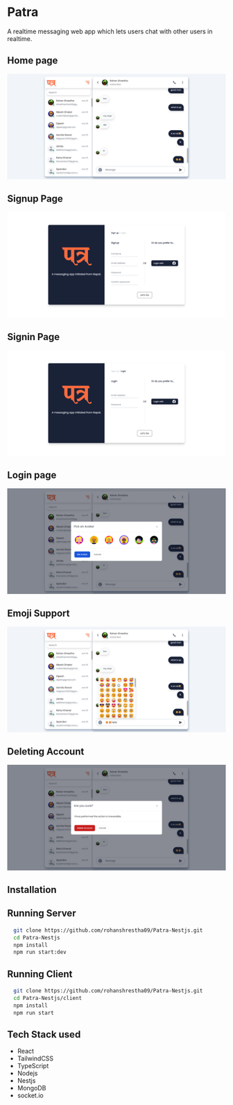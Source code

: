 # Patra

A realtime messaging web app which lets users chat with other users in realtime.

## Home page

![image](/client/src/images/home.png)

## Signup Page

![image](/client/src/images/signup.png)

## Signin Page

![image](/client/src/images/login.png)

## Login page

![image](/client/src/images/avatar.png)

## Emoji Support

![image](/client/src/images/emoji.png)

## Deleting Account

![image](/client/src/images/delete.png)

## Installation

## Running Server

```bash
  git clone https://github.com/rohanshrestha09/Patra-Nestjs.git
  cd Patra-Nestjs
  npm install
  npm run start:dev
```

## Running Client

```bash
  git clone https://github.com/rohanshrestha09/Patra-Nestjs.git
  cd Patra-Nestjs/client
  npm install
  npm run start
```

## Tech Stack used

- React
- TailwindCSS
- TypeScript
- Nodejs
- Nestjs
- MongoDB
- socket.io
